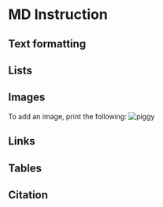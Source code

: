 # MD Instruction
## Text formatting
## Lists
## Images
To add an image, print the following:
![piggy](guinea_pig.jpeg)

## Links
## Tables
## Citation

